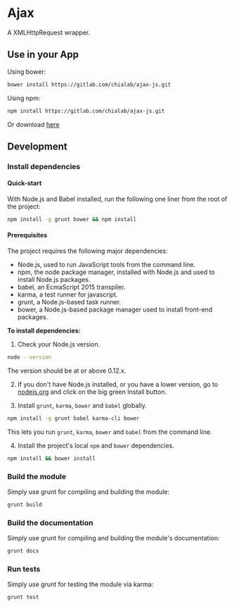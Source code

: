 # Ajax

A XMLHttpRequest wrapper.

## Use in your App

Using bower:

```sh
bower install https://gitlab.com/chialab/ajax-js.git
```

Using npm:

```sh
npm install https://gitlab.com/chialab/ajax-js.git
```

Or download [here](https://gitlab.com/chialab/ajax-js/repository/archive.zip?ref=master)

## Development

### Install dependencies

#### Quick-start

With Node.js and Babel installed, run the following one liner from the root of the project:

```sh
npm install -g grunt bower && npm install
```

#### Prerequisites

The project requires the following major dependencies:

- Node.js, used to run JavaScript tools from the command line.
- npm, the node package manager, installed with Node.js and used to install Node.js packages.
- babel, an EcmaScript 2015 transpiler.
- karma, a test runner for javascript.
- grunt, a Node.js-based task runner.
- bower, a Node.js-based package manager used to install front-end packages.

**To install dependencies:**

1)  Check your Node.js version.

```sh
node --version
```

The version should be at or above 0.12.x. 

2)  If you don't have Node.js installed, or you have a lower version, go to [nodejs.org](https://nodejs.org) and click on the big green Install button. 

3)  Install `grunt`, `karma`, `bower` and `babel` globally.

```sh
npm install -g grunt babel karma-cli bower
```

This lets you run `grunt`, `karma`, `bower` and `babel` from the command line.

4)  Install the project's local `npm` and `bower` dependencies.

```sh
npm install && bower install
```

### Build the module

Simply use grunt for compiling and building the module:

```sh
grunt build
```

### Build the documentation

Simply use grunt for compiling and building the module's documentation:

```sh
grunt docs
```

### Run tests

Simply use grunt for testing the module via karma:

```sh
grunt test
```